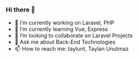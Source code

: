 ### Hi there 👋

- 🔭 I’m currently working on Laravel, PHP
- 🌱 I’m currently learning Vue, Express
- 👯 I’m looking to collaborate on Laravel Projects
- 💬 Ask me about Back-End Technologies
- 📫 How to reach me: taylunt, Taylan Unutmaz
